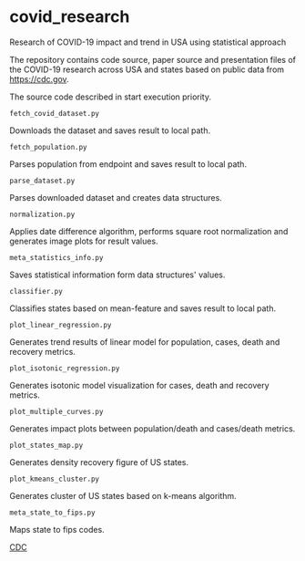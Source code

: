 # covid_research
Research of COVID-19 impact and trend in USA using statistical approach

The repository contains code source, paper source and presentation files of the COVID-19 research across USA and states based on public data from https://cdc.gov.

The source code described in start execution priority.
 
```
fetch_covid_dataset.py
```
Downloads the dataset and saves result to local path.

```
fetch_population.py
```
Parses population from endpoint and saves result to local path.

```
parse_dataset.py
```
Parses downloaded dataset and creates data structures.

```
normalization.py
```
Applies date difference algorithm, performs square root normalization and generates image plots for result values. 

```
meta_statistics_info.py
```
Saves statistical information form data structures' values.

```
classifier.py
```
Classifies states based on mean-feature and saves result to local path.

```
plot_linear_regression.py
```
Generates trend results of linear model for population, cases, death and recovery metrics. 

```
plot_isotonic_regression.py   
```
Generates isotonic model visualization for cases, death and recovery metrics.

```
plot_multiple_curves.py
```
Generates impact plots between population/death and cases/death metrics.

```
plot_states_map.py
```
Generates density recovery figure of US states. 

```
plot_kmeans_cluster.py
```
Generates cluster of US states based on k-means algorithm.  

```
meta_state_to_fips.py
```
Maps state to fips codes.

[CDC](https://cdc.gov)